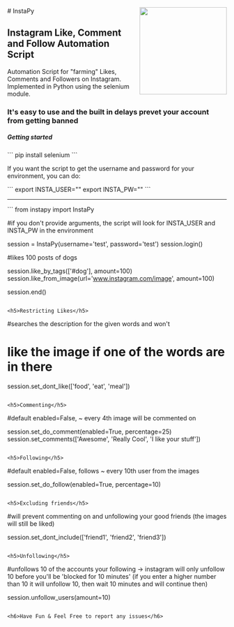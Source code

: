 <img src="https://s3-eu-central-1.amazonaws.com/centaur-wp/designweek/prod/content/uploads/2016/05/11170038/Instagram_Logo-1002x1003.jpg" width="200" align="right">
# InstaPy

<h2>Instagram Like, Comment and Follow Automation Script</h2>
<p>Automation Script for "farming" Likes, Comments and Followers on Instagram.<br />
Implemented in Python using the selenium module.</p>

<h3>It's easy to use and the built in delays prevet your account from getting banned</h3>
<h5>Getting started</h5>
```
pip install selenium
```
<p>If you want the script to get the username and password for your environment, you can do:</p>
```
export INSTA_USER="<Your username>"
export INSTA_PW="<Your password>"
```
<hr />
```
from instapy import InstaPy

#if you don't provide arguments, the script will look for INSTA_USER and INSTA_PW in the environment

session = InstaPy(username='test', password='test')
session.login()

#likes 100 posts of dogs

session.like_by_tags(['#dog'], amount=100)
session.like_from_image(url='www.instagram.com/image', amount=100)

session.end()
```

<h5>Restricting Likes</h5>
```
#searches the description for the given words and won't
# like the image if one of the words are in there

session.set_dont_like(['food', 'eat', 'meal'])
```

<h5>Commenting</h5>
```
#default enabled=False, ~ every 4th image will be commented on

session.set_do_comment(enabled=True, percentage=25)
session.set_comments(['Awesome', 'Really Cool', 'I like your stuff'])
```

<h5>Following</h5>
```
#default enabled=False, follows ~ every 10th user from the images

session.set_do_follow(enabled=True, percentage=10)
```

<h5>Excluding friends</h5>
```
#will prevent commenting on and unfollowing your good friends (the images will still be liked)

session.set_dont_include(['friend1', 'friend2', 'friend3'])
```

<h5>Unfollowing</h5>
```
#unfollows 10 of the accounts your following -> instagram will only unfollow 10 before you'll be 'blocked for 10 minutes' (if you enter a higher number than 10 it will unfollow 10, then wait 10 minutes and will continue then)

session.unfollow_users(amount=10) 
```

<h6>Have Fun & Feel Free to report any issues</h6>
